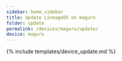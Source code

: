 ```yaml
---
sidebar: home_sidebar
title: Update LineageOS on maguro
folder: update
permalink: /devices/maguro/update/
device: maguro
---
```

{% include templates/device_update.md %}
